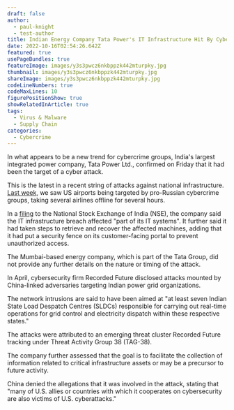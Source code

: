 ```yaml
---
draft: false
author:
  - paul-knight
  - test-author
title: Indian Energy Company Tata Power's IT Infrastructure Hit By Cyber Attack
date: 2022-10-16T02:54:26.642Z
featured: true
usePageBundles: true
featureImage: images/y3s3pwcz6nkbppzk442mturpky.jpg
thumbnail: images/y3s3pwcz6nkbppzk442mturpky.jpg
shareImage: images/y3s3pwcz6nkbppzk442mturpky.jpg
codeLineNumbers: true
codeMaxLines: 10
figurePositionShow: true
showRelatedInArticle: true
tags:
  - Virus & Malware
  - Supply Chain
categories:
  - Cybercrime
---
```

In what appears to be a new trend for cybercrime groups, India's largest integrated power company, Tata Power Ltd., confirmed on Friday that it had been the target of a cyber attack.

This is the latest in a recent string of attacks against national infrastructure. [Last week](https://logicsec.io/2022/10/us-airports-taken-down-in-ddos-attacks-by-pro-russian-hackers/), we saw US airports being targeted by pro-Russian cybercrime groups, taking several airlines offline for several hours.

In a [filing](https://archives.nseindia.com/corporate/TATAPOWER_14102022190039_SELetter.pdf) to the National Stock Exchange of India (NSE), the company said the IT infrastructure breach affected "part of its IT systems". It further said it had taken steps to retrieve and recover the affected machines, adding that it had put a security fence on its customer-facing portal to prevent unauthorized access. 

The Mumbai-based energy company, which is part of the Tata Group, did not provide any further details on the nature or timing of the attack.

In April, cybersecurity firm Recorded Future disclosed attacks mounted by China-linked adversaries targeting Indian power grid organizations.

The network intrusions are said to have been aimed at "at least seven Indian State Load Despatch Centres (SLDCs) responsible for carrying out real-time operations for grid control and electricity dispatch within these respective states."

The attacks were attributed to an emerging threat cluster Recorded Future tracking under Threat Activity Group 38 (TAG-38).

The company further assessed that the goal is to facilitate the collection of information related to critical infrastructure assets or may be a precursor to future activity.

China denied the allegations that it was involved in the attack, stating that "many of U.S. allies or countries with which it cooperates on cybersecurity are also victims of U.S. cyberattacks."